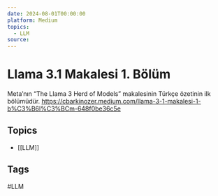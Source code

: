 ```yaml
---
date: 2024-08-01T00:00:00
platform: Medium
topics:
  - LLM
source: 
---
```

# Llama 3.1 Makalesi 1. Bölüm

Meta’nın “The Llama 3 Herd of Models” makalesinin Türkçe özetinin ilk bölümüdür. https://cbarkinozer.medium.com/llama-3-1-makalesi-1-b%C3%B6l%C3%BCm-648f0be36c5e

## Topics
- [[LLM]]

## Tags
#LLM